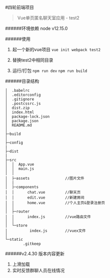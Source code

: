 #四轮前端项目

>Vue单页匿名聊天室应用 - test2

######环境依赖
node v12.15.0

######使用
1. 起一个新的vue项目
`vue init webpack test2`

2. 替换test2中相同目录

3. 运行/打包
`npm run dev`
`npm run build`

######目录结构
```
│  .babelrc
│  .editorconfig
│  .gitignore
│  .postcssrc.js
│  dist.zip
│  index.html
│  package-lock.json
│  package.json
│  README.md
│
├─build
│
├─config
|
├─dist
|
├─src
│  │  App.vue
│  │  main.js
│  │
│  ├─assets                //图片文件
│  |
│  ├─components           
│  │      chat.vue         //聊天页
│  │      edit.vue         //新建房间
│  │      home.vue         //个人主页&登录注册页
│  │
│  ├─router
│  │      index.js         //vue路由文件
│  │
│  └─store
│          index.js        //vuex文件
│
└─static
        .gitkeep
```

######v2.4.30 版本内容更新
1. 上滑加载
2. 实时反馈群聊人员在线情况
